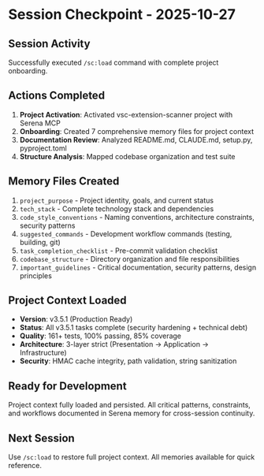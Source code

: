 # Session Checkpoint - 2025-10-27

## Session Activity
Successfully executed `/sc:load` command with complete project onboarding.

## Actions Completed
1. **Project Activation**: Activated vsc-extension-scanner project with Serena MCP
2. **Onboarding**: Created 7 comprehensive memory files for project context
3. **Documentation Review**: Analyzed README.md, CLAUDE.md, setup.py, pyproject.toml
4. **Structure Analysis**: Mapped codebase organization and test suite

## Memory Files Created
1. `project_purpose` - Project identity, goals, and current status
2. `tech_stack` - Complete technology stack and dependencies
3. `code_style_conventions` - Naming conventions, architecture constraints, security patterns
4. `suggested_commands` - Development workflow commands (testing, building, git)
5. `task_completion_checklist` - Pre-commit validation checklist
6. `codebase_structure` - Directory organization and file responsibilities
7. `important_guidelines` - Critical documentation, security patterns, design principles

## Project Context Loaded
- **Version**: v3.5.1 (Production Ready)
- **Status**: All v3.5.1 tasks complete (security hardening + technical debt)
- **Quality**: 161+ tests, 100% passing, 85% coverage
- **Architecture**: 3-layer strict (Presentation → Application → Infrastructure)
- **Security**: HMAC cache integrity, path validation, string sanitization

## Ready for Development
Project context fully loaded and persisted. All critical patterns, constraints, and workflows documented in Serena memory for cross-session continuity.

## Next Session
Use `/sc:load` to restore full project context. All memories available for quick reference.
